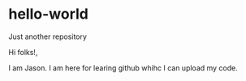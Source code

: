 # hello-world
Just another repository

Hi folks!,

I am Jason. I am here for learing github whihc I can upload my code.
